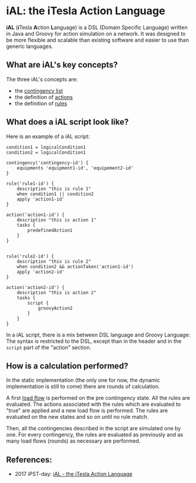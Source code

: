 # iAL: the iTesla Action Language 

**iAL** (**i**Tesla **A**ction **L**anguage) is a DSL (Domain Specific Language) written in Java and Groovy for action simulation on a network. 
It was designed to be more flexible and scalable than existing software and easier to use than generic languages.


## What are iAL's key concepts?

The three iAL's concepts are:

- the [contingency list](contingencies.md)
- the definition of [actions](actions.md)
- the definition of [rules](rules.md)

## What does a iAL script look like?

Here is an example of a iAL script:

```
condition1 = logicalCondition1
condition2 = logicalCondition1

contingency('contingency-id') {
    equipments 'equipment1-id', 'equipement2-id'
}

rule('rule1-id') {
    description "this is rule 1"
    when condition1 || condition2
    apply 'action1-id'
}

action('action1-id') {
    description "this is action 1"
    tasks {
        predefinedAction1
    }
}


rule('rule2-id') {
    description "this is rule 2"
    when condition2 && actionTaken('action1-id')
    apply 'action2-id'
}

action('action2-id') {
    description "this is action 2"
    tasks {
        script {
            groovyAction2
        }
    }
}
```

In a iAL script, there is a mix between DSL language and Groovy Language: 
The syntax is restricted to the DSL, except than in the header and in the ```script``` part of the "action" section.

## How is a calculation performed?

In the static implementation (the only one for now, the dynamic implementation is still to come) there are rounds of calculation.

A first [load flow](../loadflow/README.md) is performed on the pre contingency state. All the rules are evaluated.
The actions associated with the rules which are evaluated to "true" are applied and a new load flow is performed.
The rules are evaluated on the new states and so on until no rule match.

Then, all the contingencies described in the script are simulated one by one.
For every contingency, the rules are evaluated as previously and as many load flows (rounds) as necessary are performed.

## References:

* 2017 iPST-day: [iAL - the iTesla Action Language](http://www.itesla-pst.org/pdf/iPST-day-2017/05%20-%20iPST%20day%20-%20iAL%20-%20the%20iTesla%20Action%20Language.pdf)